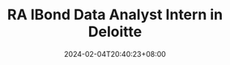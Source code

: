 ---
date: '2024-02-04T20:40:23+08:00'
draft: false
# deloitte
title: 'RA IBond Data Analyst Intern in Deloitte'
# cover:
#     image: img/wugong.jpg
#     alt: 'this is a image'
#     caption: 'This is the caption'
tags: []
categories: []
---